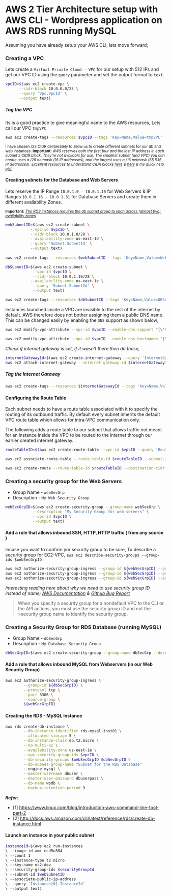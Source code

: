 # AWS 2 Tier Architecture setup with AWS CLI - Wordpress application on AWS RDS running MySQL

Assuming you have already setup your AWS CLI, lets move forward;


### Creating a VPC
Lets create a `Virtual Private Cloud - VPC` for our setup with 512 IPs and get our VPC ID using the `query` parameter and set the output format to `text`. 

```sh
vpcID=$(aws ec2 create-vpc \
      --cidr-block 10.0.0.0/23 \
      --query 'Vpc.VpcId' \
      --output text)
```
##### Tag the VPC
Its is a good practice to give meaningful name to the AWS resources, Lets call our VPC `tmpVPC`
```sh
aws ec2 create-tags --resources $vpcID --tags 'Key=Name,Value=tmpVPC'
```
<sup>I have chosen /23 CIDR deliberately to allow us to create different subnets for our db and web instances. **Important:** _AWS reserves both the first four and the last IP address in each subnet's CIDR block. They're not available for use. The smallest subnet (and VPC) you can create uses a /28 netmask (16 IP addresses), and the largest uses a /16 netmask (65,536 IP addresses). Excellent resources to understand CIDR blocks [here](http://bradthemad.org/tech/notes/cidr_subnets.php) & [here](https://coderwall.com/p/ndm54w/creating-an-ec2-instance-in-a-vpc-with-the-aws-command-line-interface) & my quick help [gist](https://gist.github.com/miztiik/baecbaa67b1f10e38186d70e51c13a6c#file-cidr-ip-range)_<sup>



#### Creating subnets for the Database and Web Servers
Lets reserve the IP Range `10.0.1.0 - 10.0.1.15` for Web Servers & IP Ranges `10.0.1.16 - 10.0.1.31` for Database Servers and create them in different availability Zones. 

<sup>**Important:** _[The RDS instances requires the db subnet group to span across (atleast two) availability zones](http://docs.aws.amazon.com/AmazonRDS/latest/UserGuide/USER_VPC.WorkingWithRDSInstanceinaVPC.html?shortFooter=true)_<sup>
```sh
webSubnetID=$(aws ec2 create-subnet \
           --vpc-id $vpcID \
           --cidr-block 10.0.1.0/28 \
           --availability-zone us-east-1d \
           --query 'Subnet.SubnetId' \
           --output text)
           
aws ec2 create-tags --resources $webSubnetID --tags 'Key=Name,Value=WebSubnet'

dbSubnetID=$(aws ec2 create-subnet \
            --vpc-id $vpcID \
            --cidr-block 10.0.1.16/28 \
           --availability-zone us-east-1e \
            --query 'Subnet.SubnetId' \
            --output text)

aws ec2 create-tags --resources $dbSubnetID --tags 'Key=Name,Value=DBSubnet'
```

Instances launched inside a VPC are invisible to the rest of the internet by default. AWS therefore does not bother assigning them a public DNS name. This can be changed easily by enabling the `DNS` support as shown below,

```sh
aws ec2 modify-vpc-attribute --vpc-id $vpcID --enable-dns-support "{\"Value\":true}"

aws ec2 modify-vpc-attribute --vpc-id $vpcID --enable-dns-hostnames "{\"Value\":true}"
```
_Check if internet gateway is set, If it wasn't there then do these,_
```sh 
internetGatewayId=$(aws ec2 create-internet-gateway --query 'InternetGateway.InternetGatewayId' --output text) && echo $internetGatewayId
aws ec2 attach-internet-gateway --internet-gateway-id $internetGatewayId --vpc-id $vpcID
```
##### Tag the Internet Gateway
```sh
aws ec2 create-tags --resources $internetGatewayId --tags 'Key=Name,Value=tmpVPC-Internet-Gateway'
```

#### Configuring the Route Table
Each subnet needs to have a route table associated with it to specify the routing of its outbound traffic. By default every subnet inherits the default VPC route table which allows for intra-VPC communication only.

The following adds a route table to our subnet that allows traffic not meant for an instance inside the VPC to be routed to the internet through our earlier created internet gateway.

```sh
routeTableID=$(aws ec2 create-route-table --vpc-id $vpcID --query 'RouteTable.RouteTableId' --output text)

aws ec2 associate-route-table --route-table-id $routeTableID --subnet-id $webSubnetID

aws ec2 create-route --route-table-id $routeTableID --destination-cidr-block 0.0.0.0/0 --gateway-id $internetGatewayId
```

### Creating a security group for the Web Servers
 - Group Name - `webSecGrp`
 - Description - `My Web Security Group`

```sh
webSecGrpID=$(aws ec2 create-security-group --group-name webSecGrp \
            --description "My Security Group for web servers" \
            --vpc-id $vpcID \
            --output text)
```

#### Add a rule that allows inbound SSH, HTTP, HTTP traffic ( from any source )

Incase you want to confirm yor security group to be sure, To describe a security group for EC2-VPC, `aws ec2 describe-security-groups --group-ids $webSecGrpID`

```sh
aws ec2 authorize-security-group-ingress --group-id ${webSecGrpID} --protocol tcp --port 22 --cidr 0.0.0.0/0
aws ec2 authorize-security-group-ingress --group-id ${webSecGrpID} --protocol tcp --port 80 --cidr 0.0.0.0/0
aws ec2 authorize-security-group-ingress --group-id ${webSecGrpID} --protocol tcp --port 443 --cidr 0.0.0.0/0
```
_Interesting reading here about why we need to use security group ID instead of name; [AWS Documentation](http://docs.aws.amazon.com/AWSEC2/latest/UserGuide/using-network-security.html) & [Github Bug Report](https://github.com/hashicorp/terraform/issues/575)_

>When you specify a security group for a nondefault VPC to the CLI or the API actions, you must use the security group ID and not the >security group name to identify the security group.


### Creating a Security Group for RDS Database (running MySQL)
 - Group Name - `dbSecGrp`
 - Description - `My Database Security Group`

```sh
dbSecGrpID=$(aws ec2 create-security-group --group-name dbSecGrp --description "My Database Group for web servers" --vpc-id $vpcID --output text)
```

#### Add a rule that allows inbound MySQL from Webservers (in our Web Security Group)

```sh
aws ec2 authorize-security-group-ingress \
        --group-id ${dbSecGrpID} \
        --protocol tcp \
        --port 3306 \
        --source-group \
        ${webSecGrpID}
```

#### Creating the RDS - MySQL Instance
```sh
aws rds create-db-instance \
        --db-instance-identifier rds-mysql-inst01 \
        --allocated-storage 5 \
        --db-instance-class db.t2.micro \
        --no-multi-az \
        --availability-zone us-east-1e \
        --vpc-security-group-ids $vpcID \
        --db-security-groups $webSecGrpID $dbSecGrpID \
        --db-subnet-group-name "Subnet for the RDS Database"
        --engine mysql \
        --master-username dbuser \
        --master-user-password dbuserpass \
        --db-name wpdb \
        --backup-retention-period 3
```

_**Refer:**_ 
- [1] https://www.linux.com/blog/introduction-aws-command-line-tool-part-2
- [2] http://docs.aws.amazon.com/cli/latest/reference/rds/create-db-instance.html


#### Launch an instance in your public subnet
```sh
instanceId=$(aws ec2 run-instances 
\ --image-id ami-ecd5e884 
\ --count 1 
\ --instance-type t2.micro 
\ --key-name ec2-dev 
\ --security-group-ids $securityGroupId 
\ --subnet-id $webSubnetID 
\ --associate-public-ip-address 
\ --query 'Instances[0].InstanceId' 
\ --output text)

```







